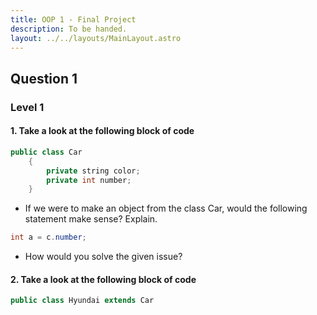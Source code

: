 ```yaml
---
title: OOP 1 - Final Project
description: To be handed.
layout: ../../layouts/MainLayout.astro
---
```


## Question 1

### Level 1

#### 1. Take a look at the following block of code

```java
public class Car
    {
        private string color;
        private int number;
    }
```

* If we were to make an object from the class Car, would the following statement make sense? Explain.

```java
int a = c.number;
```

* How would you solve the given issue?

#### 2. Take a look at the following block of code

```java
public class Hyundai extends Car
```

